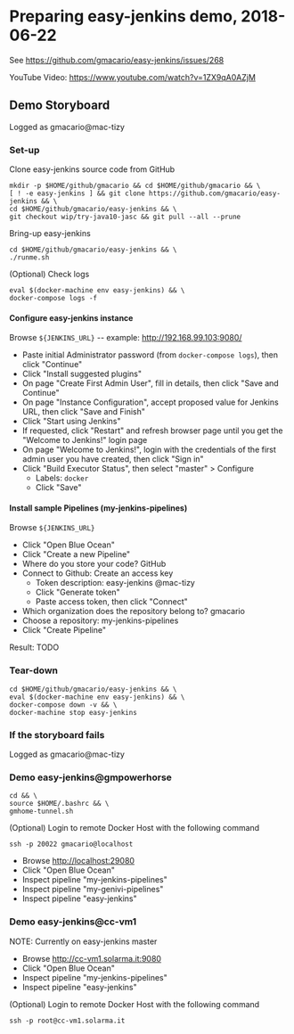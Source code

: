 # Preparing easy-jenkins demo, 2018-06-22

See <https://github.com/gmacario/easy-jenkins/issues/268>

YouTube Video: <https://www.youtube.com/watch?v=1ZX9qA0AZjM>

## Demo Storyboard

Logged as gmacario@mac-tizy

### Set-up

Clone easy-jenkins source code from GitHub

```shell
mkdir -p $HOME/github/gmacario && cd $HOME/github/gmacario && \
[ ! -e easy-jenkins ] && git clone https://github.com/gmacario/easy-jenkins && \
cd $HOME/github/gmacario/easy-jenkins && \
git checkout wip/try-java10-jasc && git pull --all --prune
```

Bring-up easy-jenkins

```shell
cd $HOME/github/gmacario/easy-jenkins && \
./runme.sh
```

(Optional) Check logs

```shell
eval $(docker-machine env easy-jenkins) && \
docker-compose logs -f
```

#### Configure easy-jenkins instance

Browse `${JENKINS_URL}` -- example: <http://192.168.99.103:9080/>

* Paste initial Administrator password (from `docker-compose logs`), then click "Continue"
* Click "Install suggested plugins"
* On page "Create First Admin User", fill in details, then click "Save and Continue"
* On page "Instance Configuration", accept proposed value for Jenkins URL, then click "Save and Finish"
* Click "Start using Jenkins"
* If requested, click "Restart" and refresh browser page until you get the "Welcome to Jenkins!" login page
* On page "Welcome to Jenkins!", login with the credentials of the first admin user you have created, then click "Sign in"
* Click "Build Executor Status", then select "master" > Configure
  - Labels: `docker`
  - Click "Save"


#### Install sample Pipelines (my-jenkins-pipelines)

Browse `${JENKINS_URL}`

* Click "Open Blue Ocean"
* Click "Create a new Pipeline"
* Where do you store your code? GitHub
* Connect to Github: Create an access key
  - Token description: easy-jenkins @mac-tizy
  - Click "Generate token"
  - Paste access token, then click "Connect"
* Which organization does the repository belong to? gmacario
* Choose a repository: my-jenkins-pipelines
* Click "Create Pipeline"

Result: TODO

### Tear-down

```shell
cd $HOME/github/gmacario/easy-jenkins && \
eval $(docker-machine env easy-jenkins) && \
docker-compose down -v && \
docker-machine stop easy-jenkins
```

### If the storyboard fails

Logged as gmacario@mac-tizy

### Demo easy-jenkins@gmpowerhorse

```shell
cd && \ 
source $HOME/.bashrc && \
gmhome-tunnel.sh
```

(Optional) Login to remote Docker Host with the following command

```shell
ssh -p 20022 gmacario@localhost
```

* Browse <http://localhost:29080>
* Click "Open Blue Ocean"
* Inspect pipeline "my-jenkins-pipelines"
* Inspect pipeline "my-genivi-pipelines"
* Inspect pipeline "easy-jenkins"

### Demo easy-jenkins@cc-vm1

NOTE: Currently on easy-jenkins master

* Browse <http://cc-vm1.solarma.it:9080>
* Click "Open Blue Ocean"
* Inspect pipeline "my-jenkins-pipelines"
* Inspect pipeline "easy-jenkins"

(Optional) Login to remote Docker Host with the following command

```shell
ssh -p root@cc-vm1.solarma.it
```

<!-- EOF -->
